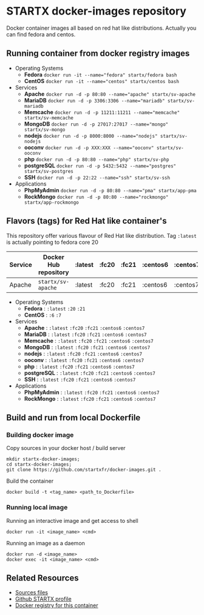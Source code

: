 # STARTX docker-images repository

Docker container images all based on red hat like distributions. Actually you can find fedora and centos.

## Running container from docker registry images

* Operating Systems
  * **Fedora** `docker run -it --name="fedora" startx/fedora bash`
  * **CentOS** `docker run -it --name="centos" startx/centos bash`
* Services
  * **Apache** `docker run -d -p 80:80 --name="apache" startx/sv-apache`
  * **MariaDB** `docker run -d -p 3306:3306 --name="mariadb" startx/sv-mariadb`
  * **Memcache** `docker run -d -p 11211:11211 --name="memcache" startx/sv-memcache`
  * **MongoDB** `docker run -d -p 27017:27017 --name="mongo" startx/sv-mongo`
  * **nodejs** `docker run -d -p 8000:8000 --name="nodejs" startx/sv-nodejs`
  * **ooconv** `docker run -d -p XXX:XXX --name="ooconv" startx/sv-ooconv`
  * **php** `docker run -d -p 80:80 --name="php" startx/sv-php`
  * **postgreSQL** `docker run -d -p 5432:5432 --name="postgres" startx/sv-postgres`
  * **SSH** `docker run -d -p 22:22 --name="ssh" startx/sv-ssh`
* Applications
  * **PhpMyAdmin** `docker run -d -p 80:80 --name="pma" startx/app-pma`
  * **RockMongo** `docker run -d -p 80:80 --name="rockmongo" startx/app-rockmongo`

## Flavors (tags) for Red Hat like container's

This repository offer various flavour of Red Hat like distribution. Tag `:latest` is actually pointing to fedora core 20


| Service | Docker Hub repository | :latest | :fc20 | :fc21 | :centos6 | :centos7 |
|---------|-----------------------|---------|-------|-------|----------|----------|
| Apache | `startx/sv-apache` | :latest | :fc20 | :fc21 | :centos6 | :centos7 |


* Operating Systems
  * **Fedora** : `:latest` `:20` `:21`
  * **CentOS** : `:6` `:7`
* Services
  * **Apache** :  `:latest` `:fc20` `:fc21` `:centos6` `:centos7`
  * **MariaDB** : `:latest` `:fc20` `:fc21` `:centos6` `:centos7`
  * **Memcache** : `:latest` `:fc20` `:fc21` `:centos6` `:centos7`
  * **MongoDB** : `:latest` `:fc20` `:fc21` `:centos6` `:centos7`
  * **nodejs** : `:latest` `:fc20` `:fc21` `:centos6` `:centos7`
  * **ooconv** : `:latest` `:fc20` `:fc21` `:centos6` `:centos7`
  * **php** : `:latest` `:fc20` `:fc21` `:centos6` `:centos7`
  * **postgreSQL** : `:latest` `:fc20` `:fc21` `:centos6` `:centos7`
  * **SSH** : `:latest` `:fc20` `:fc21` `:centos6` `:centos7`
* Applications
  * **PhpMyAdmin** : `:latest` `:fc20` `:fc21` `:centos6` `:centos7`
  * **RockMongo** : `:latest` `:fc20` `:fc21` `:centos6` `:centos7`

## Build and run from local Dockerfile
### Building docker image
Copy sources in your docker host / build server

	mkdir startx-docker-images; 
	cd startx-docker-images;
	git clone https://github.com/startxfr/docker-images.git .

Build the container

	docker build -t <tag_name> <path_to_Dockerfile>

### Running local image
Running an interactive image and get access to shell

	docker run -it <image_name> <cmd>

Running an image as a daemon

	docker run -d <image_name>
	docker exec -it <image_name> <cmd>

## Related Resources
* [Sources files](https://github.com/startxfr/docker-images/tree/master/)
* [Github STARTX profile](https://github.com/startxfr/docker-images)
* [Docker registry for this container](https://registry.hub.docker.com/u/startx/fedora/)